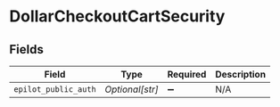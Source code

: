 # DollarCheckoutCartSecurity


## Fields

| Field                | Type                 | Required             | Description          |
| -------------------- | -------------------- | -------------------- | -------------------- |
| `epilot_public_auth` | *Optional[str]*      | :heavy_minus_sign:   | N/A                  |